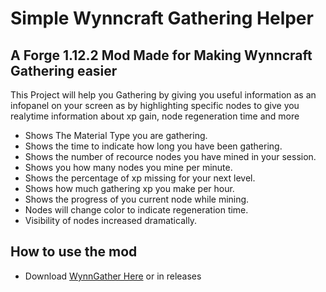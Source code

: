 # Simple Wynncraft Gathering Helper

## A Forge 1.12.2 Mod Made for Making Wynncraft Gathering easier

This Project will help you Gathering by giving you useful information as an infopanel on your screen as by highlighting specific nodes to give you realytime information about xp gain, node regeneration time and more

* Shows The Material Type you are gathering.
* Shows the time to indicate how long you have been gathering.
* Shows the number of recource nodes you have mined in your session.
* Shows you how many nodes you mine per minute.
* Shows the percentage of xp missing for your next level.
* Shows how much gathering xp you make per hour.
* Shows the progress of you current node while mining.
* Nodes will change color to indicate regeneration time.
* Visibility of nodes increased dramatically.

## How to use the mod
* Download <a href="https://github.com/Janx71/WynnGather/releases/download/Wynncraft/Wynngather.jar" target="_blank">WynnGather Here</a> or in releases

